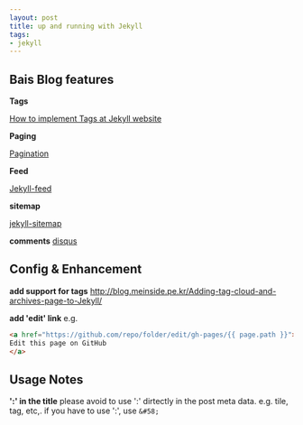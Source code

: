 ```yaml
---
layout: post
title: up and running with Jekyll
tags:
- jekyll
---
```


## Bais Blog features

**Tags**

[How to implement Tags at Jekyll website](http://pavdmyt.com/how-to-implement-tags-at-jekyll-website/)

**Paging**

[Pagination](https://jekyllrb.com/docs/pagination/) 

**Feed**

[Jekyll-feed](https://github.com/jekyll/jekyll-feed)

**sitemap**

[jekyll-sitemap](https://github.com/jekyll/jekyll-sitemap)

**comments**
[disqus](https://disqus.com/)


## Config & Enhancement
**add support for tags**
http://blog.meinside.pe.kr/Adding-tag-cloud-and-archives-page-to-Jekyll/

**add 'edit' link**
e.g. 
```html
<a href="https://github.com/repo/folder/edit/gh-pages/{{ page.path }}">
Edit this page on GitHub
</a>
```

## Usage Notes
**':' in the title**
please avoid to use ':' dirtectly in the post meta data. e.g. tile, tag, etc,. 
if you have to use ':', use ```&#58;```
